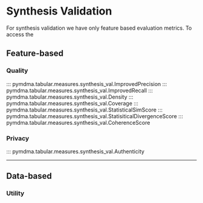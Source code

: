 # Synthesis Validation

For synthesis validation we have only feature based evaluation metrics. To access the

## Feature-based
### Quality
::: pymdma.tabular.measures.synthesis_val.ImprovedPrecision
::: pymdma.tabular.measures.synthesis_val.ImprovedRecall
::: pymdma.tabular.measures.synthesis_val.Density
::: pymdma.tabular.measures.synthesis_val.Coverage
::: pymdma.tabular.measures.synthesis_val.StatisticalSimScore
::: pymdma.tabular.measures.synthesis_val.StatisiticalDivergenceScore
::: pymdma.tabular.measures.synthesis_val.CoherenceScore

### Privacy
::: pymdma.tabular.measures.synthesis_val.Authenticity

______________________________________________________________________

## Data-based
### Utility

<!-- ::: pymdma.tabular.measures.synthesis_val.Utility -->
